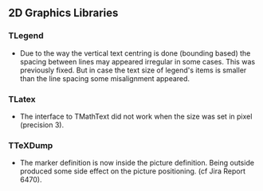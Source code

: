 ## 2D Graphics Libraries

### TLegend

-  Due to the way the vertical text centring is done (bounding based) the
   spacing between lines may appeared irregular in some cases. This was
   previously fixed. But in case the text size of legend's items is smaller
   than the line spacing some misalignment appeared.

### TLatex

-  The interface to TMathText did not work when the size was set in pixel
   (precision 3).

### TTeXDump

- The marker definition is now inside the picture definition. Being outside
  produced some side effect on the picture positioning. (cf Jira Report 6470).

